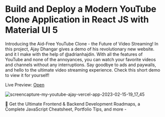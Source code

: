 # Build and Deploy a Modern YouTube Clone Application in React JS with Material UI 5

Introducing the Aid-Free YouTube Clone - the Future of Video Streaming! In this project, Ajay Dhangar gives a demo of his revolutionary new website.  and it I make with the help of @adrianhajdin. With all the features of YouTube and none of the annoyances, you can watch your favorite videos and channels without any interruptions. Say goodbye to ads and paywalls, and hello to the ultimate video streaming experience. Check this short demo to view it for yourself!

Live Preview: [Open](https://my-youtube-ajay.vercel.app/)

![screencapture-my-youtube-ajay-vercel-app-2023-02-15-19_17_45](https://user-images.githubusercontent.com/99037494/219045173-5c07392a-737b-4acb-82bd-85df924e6e9f.png)


📙 Get the Ultimate Frontend & Backend Development Roadmaps, a Complete JavaScript Cheatsheet, Portfolio Tips, and more - 
